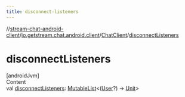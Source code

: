 ```yaml
---
title: disconnect-listeners
---
```

//[stream-chat-android-client](../../../index.md)/[io.getstream.chat.android.client](../index.md)/[ChatClient](index.md)/[disconnectListeners](disconnectListeners.md)



# disconnectListeners  
[androidJvm]  
Content  
val [disconnectListeners](disconnectListeners.md): [MutableList](https://kotlinlang.org/api/latest/jvm/stdlib/kotlin.collections/-mutable-list/index.html)&lt;([User](../../io.getstream.chat.android.client.models/User/index.md)?) -&gt; [Unit](https://kotlinlang.org/api/latest/jvm/stdlib/kotlin/-unit/index.html)&gt;  



